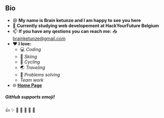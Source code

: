 ## Bio ##

* 😄 **My name is Brain ketunze and I am happy to see you here** 
* 🔭 **Currently studying web developement at HackYourFuture Belgium** 
* 📫 **If you have any qestions you can reach me:** 📥 brainketunze@gmail.com
* ❤️ **I love:** 
    * 💻 _Coding_
    * 🎿 _Skiing_
    * 🚴 _Cycling_
    * 🌏 _Traveling_ 
    * 🔧 _Problems solving_
    * _Team work_
 * 🌐 **[Home Page]()**

<!--HEAD-->
##### GitHub supports emoji! ######

:+1: :sparkles: :camel: :tada:
:rocket: :metal: :carousel_horse:


